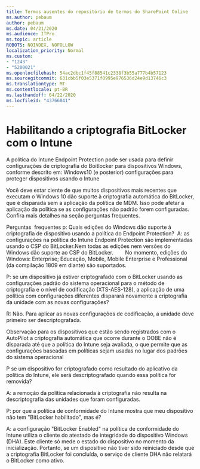 ```yaml
---
title: Termos ausentes do repositório de termos do SharePoint Online
ms.author: pebaum
author: pebaum
ms.date: 04/21/2020
ms.audience: ITPro
ms.topic: article
ROBOTS: NOINDEX, NOFOLLOW
localization_priority: Normal
ms.custom:
- "1243"
- "5200021"
ms.openlocfilehash: 54ac2dbc1f45f88541c2338f3b55a777b4b57123
ms.sourcegitcommit: 631cbb5f03e5371f0995e976536d24e9d13746c3
ms.translationtype: MT
ms.contentlocale: pt-BR
ms.lasthandoff: 04/22/2020
ms.locfileid: "43766841"
---
```

# <a name="enabling-bitlocker-encryption-with-intune"></a>Habilitando a criptografia BitLocker com o Intune

A política do Intune Endpoint Protection pode ser usada para definir configurações de criptografia do Boitlocker para dispositivos Windows, conforme descrito em: Windows10 (e posterior) configurações para proteger dispositivos usando o Intune

Você deve estar ciente de que muitos dispositivos mais recentes que executam o Windows 10 dão suporte à criptografia automática do BitLocker, que é disparada sem a aplicação da política de MDM. Isso pode afetar a aplicação da política se as configurações não padrão forem configuradas. Confira mais detalhes na seção perguntas frequentes.


Perguntas  frequentes p: Quais edições do Windows dão suporte à criptografia de dispositivo usando a política do Endpoint Protection?
 A: as configurações na política do Intune Endpoint Protection são implementadas usando o CSP do BitLocker.Nem todas as edições nem versões do Windows dão suporte ao CSP do BitLocker. 
      No momento, edições do Windows: Enterprise; Educação, Mobile, Mobile Enterprise e Professional (da compilação 1809 em diante) são suportados.




P: se um dispositivo já estiver criptografado com o BitLocker usando as configurações padrão do sistema operacional para o método de criptografia e o nível de codificação (XTS-AES-128), a aplicação de uma política com configurações diferentes disparará novamente a criptografia da unidade com as novas configurações?

R: Não. Para aplicar as novas configurações de codificação, a unidade deve primeiro ser descriptografada.

Observação para os dispositivos que estão sendo registrados com o AutoPilot a criptografia automática que ocorre durante o OOBE não é disparada até que a política do Intune seja avaliada, o que permite que as configurações baseadas em políticas sejam usadas no lugar dos padrões do sistema operacional




P se um dispositivo for criptografado como resultado do aplicativo da política do Intune, ele será descriptografado quando essa política for removida?

A: a remoção da política relacionada à criptografia não resulta na descriptografia das unidades que foram configuradas.




P: por que a política de conformidade do Intune mostra que meu dispositivo não tem "BitLocker habilitado", mas é?

A: a configuração "BitLocker Enabled" na política de conformidade do Intune utiliza o cliente do atestado de integridade do dispositivo Windows (DHA). Este cliente só mede o estado do dispositivo no momento da inicialização. Portanto, se um dispositivo não tiver sido reiniciado desde que a criptografia BitLocker foi concluída, o serviço de cliente DHA não relatará o BitLocker como ativo.
